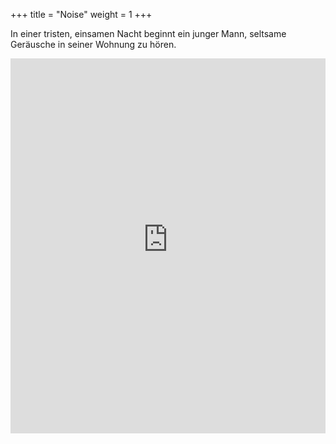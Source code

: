 +++
title = "Noise"
weight = 1
+++

In einer tristen, einsamen Nacht beginnt ein junger Mann, seltsame Geräusche in seiner Wohnung zu hören.

<iframe width="100%" height="600" src="https://www.youtube-nocookie.com/embed/aJg-XeHW8KM" title="YouTube video player" frameborder="0" allow="accelerometer; autoplay; clipboard-write; encrypted-media; gyroscope; picture-in-picture" allowfullscreen></iframe>
